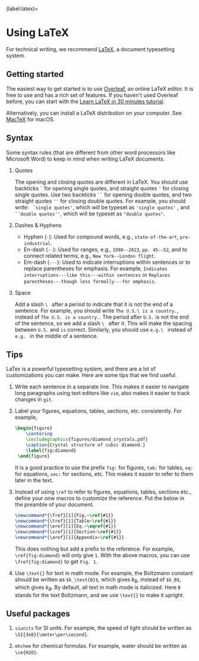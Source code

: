(label:latex)=

# Using LaTeX

For technical writing, we recommend [LaTeX](https://en.wikipedia.org/wiki/LaTeX), a document typesetting system.

## Getting started

The easiest way to get started is to use [Overleaf](https://www.overleaf.com/), an online LaTeX editor. It is free to use and has a rich set of features.
If you haven't used Overleaf before, you can start with the [Learn LaTeX in 30 minutes tutorial](https://www.overleaf.com/learn/latex/Learn_LaTeX_in_30_minutes).

Alternatively, you can install a LaTeX distribution on your computer. See [MacTeX](https://www.tug.org/mactex/) for macOS.

## Syntax

Some syntax rules (that are different from other word processors like Microsoft Word) to keep in mind when writing LaTeX documents.

1. Quotes

   The opening and closing quotes are different in LaTeX.
   You should use backticks `` ` `` for opening single quotes, and straight quotes `'` for closing single quotes. Use two backticks ` `` ` for opening double quotes, and two straight quotes `''` for closing double quotes.
   For example, you should write: `` `single quotes'``, which will be typeset as `'single quotes'` , and ` ``double quotes'' `, which will be typeset as `"double quotes"`.

2. Dashes \& Hyphens

   - Hyphen (`-`): Used for compound words, e.g., `state-of-the-art`, `pre-industrial`.
   - En-dash (`--`): Used for ranges, e.g., `1990--2023`, `pp. 45--52`, and to connect related terms, e.g., `New York--London flight`.
   - Em-dash (`---`): Used to indicate interruptions within sentences or to replace parentheses for emphasis. For example, `Indicates interruptions---like this---within sentences` or `Replaces parentheses---though less formally---for emphasis`.

3. Space

   Add a slash `\ ` after a period to indicate that it is not the end of a sentence. For example, you should write `The U.S.\ is a country.`, instead of `The U.S. is a country.`. The period after `U.S.` is not the end of the sentence, so we add a slash `\ ` after it. This will make the spacing between `U.S.` and `is` correct. Similarly, you should use `e.g.\ ` instead of `e.g. ` in the middle of a sentence.

## Tips

LaTex is a powerful typesetting system, and there are a lot of customizations you can make. Here are some tips that we find useful.

1. Write each sentence in a separate line. This makes it easier to navigate long paragraphs using text editors like `vim`, also makes it easier to track changes in `git`.

2. Label your figures, equations, tables, sections, etc. consistently. For example,

   ```latex
   \begin{figure}
       \centering
       \includegraphics{figures/diamond_crystals.pdf}
       \caption{Crystal structure of cubic diamond.}
       \label{fig:diamond}
    \end{figure}
   ```

   It is a good practice to use the prefix `fig:` for figures, `tab:` for tables, `eq:` for equations, `sec:` for sections, etc. This makes it easier to refer to them later in the text.

3. Instead of using `\ref` to refer to figures, equations, tables, sections etc., define your onw macros to customize the reference. Put the below in the preamble of your document.

   ```latex
   \newcommand*{\fref}[1]{Fig.~\ref{#1}}
   \newcommand*{\tref}[1]{Table~\ref{#1}}
   \newcommand*{\eref}[1]{Eq.~\eqref{#1}}
   \newcommand*{\sref}[1]{Section~\ref{#1}}
   \newcommand*{\aref}[1]{Appendix~\ref{#1}}
   ```

   This does nothing but add a prefix to the reference. For example, `\ref{fig:diamond}` will only give `1`. With the above macros, you can use `\fref{fig:diamond}` to get `Fig. 1`.

4. Use `\text{}` for text in math mode. For example, the Boltzmann constant should be written as `$k_\text{B}$`, which gives $k_\text{B}$, instead of `$k_B$`, which gives $k_B$. By default, all text in math mode is italicized. Here `B` stands for the text Boltzmann, and we use `\text{}` to make it upright.

## Useful packages

1. `siunitx` for SI units. For example, the speed of light should be written as `\SI{3e8}{\meter\per\second}`.

2. `mhchem` for chemical formulas. For example, water should be written as `\ce{H2O}`.
